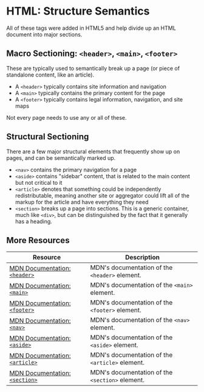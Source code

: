 # HTML: Structure Semantics

All of these tags were added in HTML5 and help divide up an HTML document into major sections.

## Macro Sectioning: `<header>`, `<main>`, `<footer>`

These are typically used to semantically break up a page (or piece of standalone content, like an article).

* A `<header>` typically contains site information and navigation
* A `<main>` typically contains the primary content for the page
* A `<footer>` typically contains legal information, navigation, and site maps

Not every page needs to use any or all of these.

## Structural Sectioning

There are a few major structural elements that frequently show up on pages, and can be semantically marked up.

* `<nav>` contains the primary navigation for a page
* `<aside>` contains "sidebar" content, that is related to the main content but not critical to it
* `<article>` denotes that something could be independently redistributable, meaning another site or aggregator could lift all of the markup for the article and have everything they need
* `<section>` breaks up a page into sections. This is a generic container, much like `<div>`, but can be distinguished by the fact that it generally has a heading.

## More Resources

| Resource | Description |
| --- | --- |
| [MDN Documentation: `<header>`](https://developer.mozilla.org/en-US/docs/Web/HTML/Element/header) | MDN's documentation of the `<header>` element. |
| [MDN Documentation: `<main>`](https://developer.mozilla.org/en-US/docs/Web/HTML/Element/main) | MDN's documentation of the `<main>` element. |
| [MDN Documentation: `<footer>`](https://developer.mozilla.org/en-US/docs/Web/HTML/Element/footer) | MDN's documentation of the `<footer>` element. |
| [MDN Documentation: `<nav>`](https://developer.mozilla.org/en-US/docs/Web/HTML/Element/nav) | MDN's documentation of the `<nav>` element. |
| [MDN Documentation: `<aside>`](https://developer.mozilla.org/en-US/docs/Web/HTML/Element/aside) | MDN's documentation of the `<aside>` element. |
| [MDN Documentation: `<article>`](https://developer.mozilla.org/en-US/docs/Web/HTML/Element/article) | MDN's documentation of the `<article>` element. |
| [MDN Documentation: `<section>`](https://developer.mozilla.org/en-US/docs/Web/HTML/Element/section) | MDN's documentation of the `<section>` element. |
